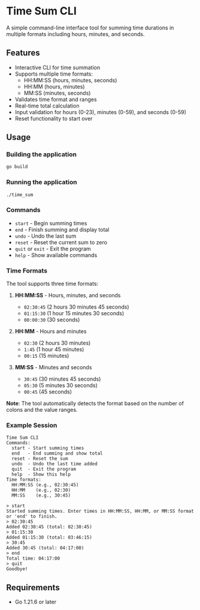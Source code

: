 # Time Sum CLI

A simple command-line interface tool for summing time durations in multiple formats including hours, minutes, and seconds.

## Features

- Interactive CLI for time summation
- Supports multiple time formats:
  - HH:MM:SS (hours, minutes, seconds)
  - HH:MM (hours, minutes)
  - MM:SS (minutes, seconds)
- Validates time format and ranges
- Real-time total calculation
- Input validation for hours (0-23), minutes (0-59), and seconds (0-59)
- Reset functionality to start over

## Usage

### Building the application

```bash
go build
```

### Running the application

```bash
./time_sum
```

### Commands

- `start` - Begin summing times
- `end` - Finish summing and display total
- `undo` - Undo the last sum
- `reset` - Reset the current sum to zero
- `quit` or `exit` - Exit the program
- `help` - Show available commands

### Time Formats

The tool supports three time formats:

1. **HH:MM:SS** - Hours, minutes, and seconds
   - `02:30:45` (2 hours 30 minutes 45 seconds)
   - `01:15:30` (1 hour 15 minutes 30 seconds)
   - `00:00:30` (30 seconds)

2. **HH:MM** - Hours and minutes
   - `02:30` (2 hours 30 minutes)
   - `1:45` (1 hour 45 minutes)
   - `00:15` (15 minutes)

3. **MM:SS** - Minutes and seconds
   - `30:45` (30 minutes 45 seconds)
   - `05:30` (5 minutes 30 seconds)
   - `00:45` (45 seconds)

**Note**: The tool automatically detects the format based on the number of colons and the value ranges.

### Example Session

```
Time Sum CLI
Commands:
  start - Start summing times
  end   - End summing and show total
  reset - Reset the sum
  undo  - Undo the last time added
  quit  - Exit the program
  help  - Show this help
Time formats:
  HH:MM:SS (e.g., 02:30:45)
  HH:MM    (e.g., 02:30)
  MM:SS    (e.g., 30:45)

> start
Started summing times. Enter times in HH:MM:SS, HH:MM, or MM:SS format or 'end' to finish.
> 02:30:45
Added 02:30:45 (total: 02:30:45)
> 01:15:30
Added 01:15:30 (total: 03:46:15)
> 30:45
Added 30:45 (total: 04:17:00)
> end
Total time: 04:17:00
> quit
Goodbye!
```

## Requirements

- Go 1.21.6 or later 